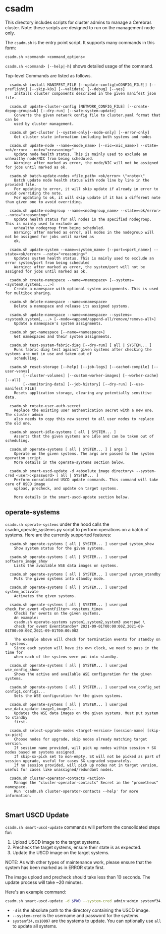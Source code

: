 # csadm

This directory includes scripts for cluster admins to manage a Cerebras cluster.
Note: these scripts are designed to run on the management node only.

The `csadm.sh` is the entry point script. It supports many commands in this form:

```
csadm.sh <command> <command_options>
```

`csadm.sh <command> [--help|-h]` shows detailed usage of the command.

Top-level Commands are listed as follows.

```
  csadm.sh install MANIFEST_FILE [--update-config[=CONFIG_FILE]] [--preflight] [--skip-k8s] [--validate] [--debug] [--yes]
    Installs cluster components described in the given manifest json file.

  csadm.sh update-cluster-config [NETWORK_CONFIG_FILE] [--create-depop-groups=N] [--dry-run] [--safe-system-update]
    Converts the given network config file to cluster.yaml format that can be
    used by cluster management.

  csadm.sh get-cluster [--system-only|--node-only] [--error-only]
    Get cluster state information including both systems and nodes

  csadm.sh update-node --name=<node_name> [--nic=<nic_name>] --state=<ok/error> --note="<reasoning>"
    Update node health status. This is mainly used to exclude an unhealthy node/NIC from being scheduled.
    Warning: after marked as error, the node/NIC will not be assigned for jobs until marked as ok.

  csadm.sh batch-update-nodes <file_path> <ok/error> \"<note>\"
    Batch update node health status with node line by line in the provided file.
    For updating to error, it will skip update if already in error to avoid overriding the note.
    For updating to ok, it will skip update if it has a different note than given one to avoid overriding.

  csadm.sh update-nodegroup --name=<nodegroup_name> --state=<ok/error> --note="<reasoning>"
    Update health status for all nodes in the specified nodegroup. This is mainly used to exclude an 
    unhealthy nodegroup from being scheduled.
    Warning: after marked as error, all nodes in the nodegroup will not be assigned for jobs until marked as 
    ok.

  csadm.sh update-system --name=<system_name> [--port=<port_name>] --state=<ok/error> --note="<reasoning>"
    Updates system health status. This is mainly used to exclude an error system/port from being scheduled
    Warning: after marked as error, the system/port will not be assigned for jobs until marked as ok.

  csadm.sh create-namespace --name=<namespace> [--systems=<system0,system1,...>]
    Create a namespace with optional system assignments. This is used for multibox sharing.

  csadm.sh delete-namespace --name=<namespace>
    Delete a namespace and release its assigned systems.

  csadm.sh update-namespace --name=<namespace> --systems=<system0,system1,...> [--mode=<append/append-all/remove/remove-all>]
    Update a namespace's system assignments.

  csadm.sh get-namespace [--name=<namespace>]
    Get namespaces and their system assignments.

  csadm.sh test-system-fabric-diag [--dry-run] [ all | SYSTEM... ]
    Runs fabric diag test against given systems after checking the systems are not in use and taken out of
    scheduling.

  csadm.sh reset-storage [--help] [--job-logs] [--cached-compile] [--user-venvs]
        [--cluster-volumes] [--custom-worker-images] [--worker-cache] [--all]
        [--monitoring-data] [--job-history] [--dry-run] [--use-manifest FILE]
    Resets application storage, clearing any potentially sensitive data.

  csadm.sh rotate-user-auth-secret
    Replace the existing user authentication secret with a new one. The cluster admin
    also needs to copy this new secret to all user nodes to replace the old one.
    
  csadm.sh assert-idle-systems [ all | SYSTEM... ]
    Asserts that the given systems are idle and can be taken out of scheduling.
    
  csadm.sh operate-systems [ all | SYSTEM... ] [ args ]
    Operate on the given systems. The args are passed to the system operation script.
    More details in the operate-systems section below.
    
  csadm.sh smart-uscd-update -d <absolute image directory> --system-cred <user>:<password> [ all | SYSTEM... ]
    Perform consolidated USCD update commands. This command will take care of USCD image
    upload, precheck, and update on target systems.
    
    More details in the smart-uscd-update section below.
```

## operate-systems

`csadm.sh operate-systems` under the hood calls the csadm_operate_systems.py script
to perform operations on a batch of systems. Here are the currently supported features:

```
  csadm.sh operate-systems [ all | SYSTEM... ] user:pwd system_show
    Show system status for the given systems.
    
  csadm.sh operate-systems [ all | SYSTEM... ] user:pwd software_image_show
    Lists the available WSE data images on systems.
    
  csadm.sh operate-systems [ all | SYSTEM... ] user:pwd system_standby
    Puts the given systems into standby mode.
    
  csadm.sh operate-systems [ all | SYSTEM... ] user:pwd system_activate
    Activates the given systems.
    
  csadm.sh operate-systems [ all | SYSTEM... ] user:pwd check_for_event <EventFilter> <systems_time>
    Checks for events on the given systems.
    An example:
    csadm.sh operate-systems system1,system2,system3 user:pwd \
    check_for_event EventStandby* 2021-09-01T00:00:00Z,2021-09-01T00:00:00Z,2021-09-01T00:00:00Z
    
    The example above will check for termination events for standby on 3 systems.
    Since each system will have its own clock, we need to pass in the time for
    when each of the systems were put into standby.
    
  csadm.sh operate-systems [ all | SYSTEM... ] user:pwd wse_config_show
    Shows the active and available WSE configuration for the given systems.
    
  csadm.sh operate-systems [ all | SYSTEM... ] user:pwd wse_config_set config1,config2...
    Sets the WSE configuration for the given systems.
    
  csadm.sh operate-systems [ all | SYSTEM... ] user:pwd wse_data_update image1,image2...
    Updates the WSE data images on the given systems. Must put system to standby
    first.

  csadm.sh select-upgrade-nodes <target-version> [session-name] [skip-sx-pick]
    Choose nodes for upgrade, skip nodes already matching target version.
    If session name provided, will pick up nodes within session + SX nodes based on systems assigned.
    If skip-sx-pick set to non-empty, SX will not be picked as part of session upgrade, useful for cases SX upgraded separately.
    If no session provided, will pick up nodes not in target version, useful for cases like unassigned/redundant nodes.

  csadm.sh cluster-operator-contacts <action>
    Manage the "cluster-operator-contacts" Secret in the "prometheus" namespace.
    Run 'csadm.sh cluster-operator-contacts --help' for more information.
    
```

## Smart USCD Update

`csadm.sh smart-uscd-update` commands will perform the consolidated steps for:
1. Upload USCD image to the target systems.
2. Precheck the target systems, ensure their state is as expected.
3. Update the USCD image on the target systems.

NOTE: As with other types of maintenance work, please ensure that the system has been
marked as in ERROR state first. 

The image upload and precheck should take less than 10 seconds. The update process
will take ~20 minutes. 

Here's an example command:

```bash
csadm.sh smart-uscd-update -d $PWD --system-cred admin:admin systemf34,xs10097
```

* `-d` is the absolute path to the directory containing the USCD image.
* `--system-cred` is the username and password for the systems.
* `systemf34,xs10097` are the systems to update. You can optionally use `all` to update
all systems.
